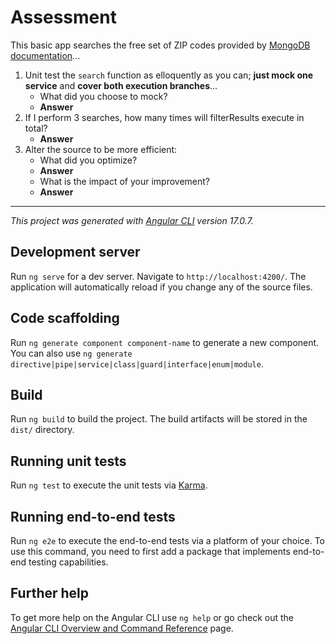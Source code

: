 # Assessment

This basic app searches the free set of ZIP codes provided by [MongoDB documentation](https://www.mongodb.com/docs/manual/tutorial/aggregation-zip-code-data-set/)...

1. Unit test the `search` function as elloquently as you can; **just mock one service** and **cover both execution branches**...
    - What did you choose to mock?
    - **Answer**
2. If I perform 3 searches, how many times will filterResults execute in total?
    - **Answer**
3. Alter the source to be more efficient:
    - What did you optimize?
    - **Answer**
    - What is the impact of your improvement?
    - **Answer**
    
----

_This project was generated with [Angular CLI](https://github.com/angular/angular-cli) version 17.0.7._

## Development server

Run `ng serve` for a dev server. Navigate to `http://localhost:4200/`. The application will automatically reload if you change any of the source files.

## Code scaffolding

Run `ng generate component component-name` to generate a new component. You can also use `ng generate directive|pipe|service|class|guard|interface|enum|module`.

## Build

Run `ng build` to build the project. The build artifacts will be stored in the `dist/` directory.

## Running unit tests

Run `ng test` to execute the unit tests via [Karma](https://karma-runner.github.io).

## Running end-to-end tests

Run `ng e2e` to execute the end-to-end tests via a platform of your choice. To use this command, you need to first add a package that implements end-to-end testing capabilities.

## Further help

To get more help on the Angular CLI use `ng help` or go check out the [Angular CLI Overview and Command Reference](https://angular.io/cli) page.

